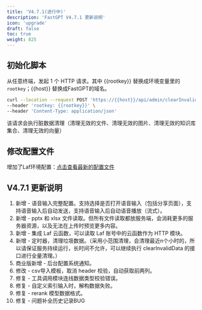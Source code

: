 ```yaml
---
title: 'V4.7.1(进行中)'
description: 'FastGPT V4.7.1 更新说明'
icon: 'upgrade'
draft: false
toc: true
weight: 825
---
```


## 初始化脚本

从任意终端，发起 1 个 HTTP 请求。其中 {{rootkey}} 替换成环境变量里的 `rootkey`；{{host}} 替换成FastGPT的域名。

```bash
curl --location --request POST 'https://{{host}}/api/admin/clearInvalidData' \
--header 'rootkey: {{rootkey}}' \
--header 'Content-Type: application/json'
```

该请求会执行脏数据清理（清理无效的文件、清理无效的图片、清理无效的知识库集合、清理无效的向量）


## 修改配置文件

增加了Laf环境配置：[点击查看最新的配置文件](/docs/development/configuration/)


## V4.7.1 更新说明

1. 新增 - 语音输入完整配置。支持选择是否打开语音输入（包括分享页面），支持语音输入后自动发送，支持语音输入后自动语音播放（流式）。
2. 新增 - pptx 和 xlsx 文件读取。但所有文件读取都放服务端，会消耗更多的服务器资源，以及无法在上传时预览更多内容。
3. 新增 - 集成 Laf 云函数，可以读取 Laf 账号中的云函数作为 HTTP 模块。
4. 新增 - 定时器，清理垃圾数据。（采用小范围清理，会清理最近n个小时的，所以请保证服务持续运行，长时间不允许，可以继续执行 clearInvalidData 的接口进行全量清理。）
5. 商业版新增 - 后台配置系统通知。
6. 修改 - csv导入模板，取消 header 校验，自动获取前两列。
7. 修复 - 工具调用模块连线数据类型校验错误。
8. 修复 - 自定义索引输入时，解构数据失败。
9. 修复 - rerank 模型数据格式。
10. 修复 - 问题补全历史记录BUG